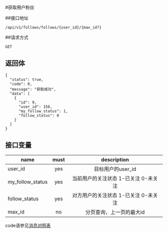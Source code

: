 #获取用户粉丝

##接口地址
```
/api/v1/follows/follows/{user_id}/{max_id?}
```

##请求方式
```
GET
```

## 返回体
```
{
  "status": true,
  "code": 0,
  "message": "获取成功",
  "data": [
    {
      "id": 9,
      "user_id": 156,
      "my_follow_status": 1,
      "follow_status": 0
    }
  ]
}
```

## 接口变量
| name     | must     | description |
|----------|:--------:|:--------:|
| user_id  | yes      | 目标用户的user_id |
| my_follow_status  | yes      | 当前用户的关注状态  1-已关注 0-未关注 |
| follow_status  | yes      | 对方用户的关注状态 1-已关注 0-未关注 |
| max_id   | no       | 分页查询，上一页的最大id |
code请参见[消息对照表](消息对照表.md)